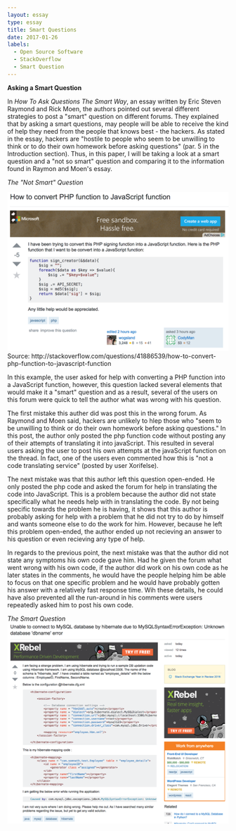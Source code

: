 ```yaml
---
layout: essay
type: essay
title: Smart Questions
date: 2017-01-26
labels:
  - Open Source Software
  - StackOverflow
  - Smart Question
---
```


<b> Asking a Smart Question</b>

In <i>How To Ask Questions The Smart Way</i>, an essay written by Eric Steven Raymond and Rick Moen, the authors pointed out several different strategies to post a "smart" question on different forums. They explained that by asking a smart questions, may people will be able to receive the kind of help they need from the people that knows best - the hackers. As stated in the essay, hackers are "hostile to people who seem to be unwilling to think or to do their own homework before asking questions" (par. 5 in the Introduction section). Thus, in this paper, I will be taking a look at a smart question and a "not so smart" question and comparing it to the information found in Raymon and Moen's essay. 

<i> The "Not Smart" Question</i>

<img class="ui tiny left circular floated image" src="../images/Screen Shot 2017-01-26 at 9.06.44 PM.png">
Source: http://stackoverflow.com/questions/41886539/how-to-convert-php-function-to-javascript-function

In this example, the user asked for help with converting a PHP function into a JavaScript function, however, this question lacked several elements that would make it a "smart" question and as a result, several of the users on this forum were quick to tell the author what was wrong with his question. 

The first mistake this auther did was post this in the wrong forum. As Raymond and Moen said, hackers are unlikely to hlep those who "seem to be unwilling to think or do their own homework before asking questions." In this post, the author only posted the php function code without posting any of their attempts of translating it into javaScript. This resulted in several users asking the user to post his own attempts at the javaScript function on the thread. In fact, one of the users even commented how this  is "not a code translating service" (posted by user Xorifelse). 

The next mistake was that this author left this question open-ended. He only posted the php code and asked the forum for help in translating the code into JavaScript. This is a problem because the author did not state specifically what he needs help with in translating the code. By not being specific towards the problem he is having, it shows that this author is probably asking for help with a problem that he did not try to do by himself and wants someone else to do the work for him. However, because he left this problem open-ended, the author ended up not recieving an answer to his question or even recieving any type of help. 

In regards to the previous point, the next mistake was that the author did not state any symptoms his own code gave him. Had he given the forum what went wrong with his own code, if the author did work on his own code as he later states in the comments, he would have the people helping him be able to focus on that one specific problem and he would have probably gotten his answer with a relatively fast response time. Wih these details, he could have also prevented all the run-around in his comments were users repeatedly asked him to post his own code. 


<i>The Smart Question</i>
<img class="ui tiny left circular floated image" src="../images/Screen Shot 2017-01-26 at 9.10.12 PM.png">
